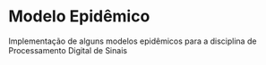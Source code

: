 # Modelo Epidêmico
Implementação de alguns modelos epidêmicos para a disciplina de Processamento Digital de Sinais

